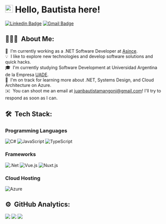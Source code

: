 # <img src="https://media.giphy.com/media/hvRJCLFzcasrR4ia7z/giphy.gif" width="25px"> Hello, Bautista here! 

[![Linkedin Badge](https://img.shields.io/badge/-juanbautistamangoni-blue?style=flat-square&logo=Linkedin&logoColor=white&link=https://www.linkedin.com/in/juanbautistamangoni)](https://www.linkedin.com/in/juanbautistamangoni) 
[![Gmail Badge](https://img.shields.io/badge/juanbautistamangoni@gmail.com-c14438?style=flat-square&logo=Gmail&logoColor=white&link=mailto:juanbautistamangoni@gmail.com)](mailto:juanbautistamangoni@gmail.com)
<!--<p align="left"> <img src="https://komarev.com/ghpvc/?username=bautistamangoni" alt="bautistamangoni" /> </p> -->

## 👨🏻‍💻 &nbsp;About Me:
🔭 &nbsp;I’m currently working as a .NET Software Developer at [Asince](http://www.asince.com.ar/).\
💡 &nbsp;I like to explore new technologies and develop software solutions and quick hacks.\
🎓 &nbsp;I'm currently studying Software Development at Universidad Argentina de la Empresa [UADE](https://www.uade.edu.ar/).\
🌱 &nbsp;I'm on track for learning more about .NET, Systems Design, and Cloud Architecture on Azure.\
✉️ &nbsp;You can shoot me an email at juanbautistamangoni@gmail.com! I'll try to respond as soon as I can.

<!--
📄 &nbsp;Please have a look at my [Résumé]() for more details about me. I'm open to feedback and suggestions!
-->

## 🛠 &nbsp;Tech Stack:
### Programming Languages
![C#](https://img.shields.io/badge/c%23-%23239120.svg?style=for-the-badge&logo=csharp&logoColor=white)
![JavaScript](https://img.shields.io/badge/javascript-%23323330.svg?style=for-the-badge&logo=javascript&logoColor=%23F7DF1E)
![TypeScript](https://img.shields.io/badge/typescript-%23007ACC.svg?style=for-the-badge&logo=typescript&logoColor=white)
### Frameworks
![.Net](https://img.shields.io/badge/.NET-5C2D91?style=for-the-badge&logo=.net&logoColor=white)
![Vue.js](https://img.shields.io/badge/vuejs-%2335495e.svg?style=for-the-badge&logo=vuedotjs&logoColor=%234FC08D)
![Nuxt.js](https://img.shields.io/badge/nuxtjs-%2335495e.svg?style=for-the-badge&logo=nuxtdotjs&logoColor=%234FC08D)
### Cloud Hosting
![Azure](https://img.shields.io/badge/azure-%230072C6.svg?style=for-the-badge&logo=microsoftazure&logoColor=white)

## ⚙️ &nbsp;GitHub Analytics:

[![](https://github-readme-stats.vercel.app/api?username=bautistamangoni&show_icons=true&theme=material-palenight&hide_border=true&locale=en)](https://github.com/bautistamangoni)
[![](https://github-readme-streak-stats.herokuapp.com/?user=bautistamangoni&theme=material-palenight&hide_border=true)](https://github.com/bautistamangoni)
[![](https://github-readme-stats.vercel.app/api/top-langs/?username=bautistamangoni&layout=compact&theme=material-palenight&hide_border=true)](https://github.com/bautistamangoni)
